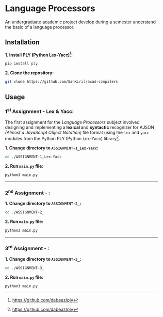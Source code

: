 # Language Processors

An undergraduate academic project develop during a semester understand the basic of a language processor.

## Installation
**1. Install PLY (Python Lex-Yacc)[^1]:**
```bash
pip install ply
```
**2. Clone the repository:**
```bash
git clone https://github.com/SanKiril/acad-compilers
```

## Usage
### 1<sup>st</sup> Assignment - Lex & Yacc:
The first assignment for the *Language Processors* subject involved designing and implementing a **lexical** and **syntactic** recognizer for AJSON *(Almost a JavaScript Object Notation)* file format using the `lex` and `yacc` modules from the Python PLY (Python Lex-Yacc) library[^1].

**1. Change directory to `ASSIGNMENT-1_Lex-Yacc`:**
```bash
cd ./ASSIGNMENT-1_Lex-Yacc
```
**2. Run `main.py` file:**
```bash
python3 main.py
```
---
### 2<sup>nd</sup> Assignment - :
**1. Change directory to `ASSIGNMENT-2_`:**
```bash
cd ./ASSIGNMENT-2_
```
**2. Run `main.py` file:**
```bash
python3 main.py
```
---
### 3<sup>rd</sup> Assignment - :
**1. Change directory to `ASSIGNMENT-3_`:**
```bash
cd ./ASSIGNMENT-3_
```
**2. Run `main.py` file:**
```bash
python3 main.py
```

[^1]: https://github.com/dabeaz/ply
